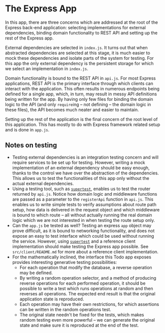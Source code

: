 #  The Express App

In this app, there are three concerns which are addressed at the root of the Express back-end application: selecting implementations for external dependencies, binding domain functionality to REST API and setting up the rest of the Express app.

External dependencies are selected in `index.js`. It turns out that when abstracted dependencies are selected at this stage, it is much easier to mock these dependencies and isolate parts of the system for testing. For this app the only external dependency is the persistent storage for which we select an implementation in `index.js`.

Domain functionality is bound to the REST API in `api.js`. For most Express applications, REST API is the primary interface through which clients can interact with the application. This often results in numerous endpoints being defined for a single app, which, in turn, may result in messy API definitions being written for the app. By having only few files for binding the domain logic to the API (and only `require`ing – not defining – the domain logic in these files), the API becomes much neater and easier to maintain.

Setting up the rest of the application is the final concern of the root level of this application. This has mostly to do with Express framework related setup and is done in `app.js`.

## Notes on testing

- Testing external dependencies is an integration testing concern and will require services to be set up for testing. However, writing a mock implementation of an external dependency should be easy enough, thanks to the control we have over the abstraction of the dependencies. This allows us to test the functionalities of this app only without the actual external dependencies.
- Using a testing tool, such as [`supertest`](https://github.com/visionmedia/supertest), enables us to test the router returned by `api.js`. Notice how domain logic and middleware functions are passed as a parameter to the `registerApi` function in `api.js`. This enables us to write simple tests to verify assumptions about route path setup, how data is delivered in the request object and which middleware is bound to which route – all without actually running the real domain logic which we are not interested in when testing the route setup only.
- Can the `app.js` be tested as well? Testing an express `app` object may prove difficult, as it is bound to networking functionality, and does not expose an easy to test interface which could be used without running the service. However, using [`supertest`](https://github.com/visionmedia/supertest) and a reference client implementation should make testing the Express app possible. See `src/client/README.md` for more about a reference client implementation.
- For the mathematically inclined, the interface this Todo app exposes provides interesting generative testing possibilities:
  - For each operation that modify the database, a reverse operation may be defined.
  - By writing a random operation selector, and a method of producing reverse operations for each performed operation, it should be possible to write a test which runs operations at random and then reverses all operations. The expected end result is that the original application state is reproduced.
  - Each operation may have their own restrictions, for which assertions can be written in the random operations test.
  - The original state needn't be fixed for the tests, which makes random testing even more powerful – we can generate the original state and make sure it is reproduced at the end of the test.
